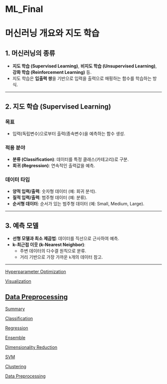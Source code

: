 # ML_Final

# 머신러닝 개요와 지도 학습

## 1. 머신러닝의 종류
- **지도 학습 (Supervised Learning)**, **비지도 학습 (Unsupervised Learning)**, **강화 학습 (Reinforcement Learning)** 등.
- 지도 학습은 **입출력 쌍**을 기반으로 입력을 출력으로 매핑하는 함수를 학습하는 방식.

---

## 2. 지도 학습 (Supervised Learning)
### 목표
- 입력(독립변수)으로부터 출력(종속변수)을 예측하는 함수 생성.

### 적용 분야
- **분류 (Classification)**: 데이터를 특정 클래스(카테고리)로 구분.
- **회귀 (Regression)**: 연속적인 출력값을 예측.

### 데이터 타입
- **양적 입력/출력**: 숫자형 데이터 (예: 회귀 분석).
- **질적 입력/출력**: 범주형 데이터 (예: 분류).
- **순서형 데이터**: 순서가 있는 범주형 데이터 (예: Small, Medium, Large).

---

## 3. 예측 모델
- **선형 모델과 최소 제곱법**: 데이터를 직선으로 근사하여 예측.
- **k-최근접 이웃 (k-Nearest Neighbor)**:
  - 주변 데이터의 다수결 원칙으로 분류.
  - 거리 기반으로 가장 가까운 `k`개의 데이터 참고.

---
[Hyperparameter Optimization](./Hyperparameter_Optimization.ipynb)

[Visualization](./combined_visualization_code.ipynb)

[Data Preprocessing](./Data_Preprocessing.ipynb)
---
[Summary](./summary.md)

[Classification](./5.lecture_classification.ipynb)

[Regression](./6.lecture_Regression.ipynb)

[Ensemble](./7.lecture_ensemble.ipynb)

[Dimensionality Reduction](./8.lecture_dimensionalitReduction.ipynb)

[SVM](./9.lecture_SVM.ipynb)

[Clustering](./10.lecture_clustering.ipynb)

[Data Preprocessing](./Data_Preprocessing.ipynb)
